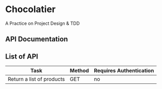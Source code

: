 # Chocolatier
A Practice on Project Design &amp; TDD 

## API Documentation

## List of API

|Task|Method|Requires Authentication|
|-|-|-|
|Return a list of products|GET|no|
